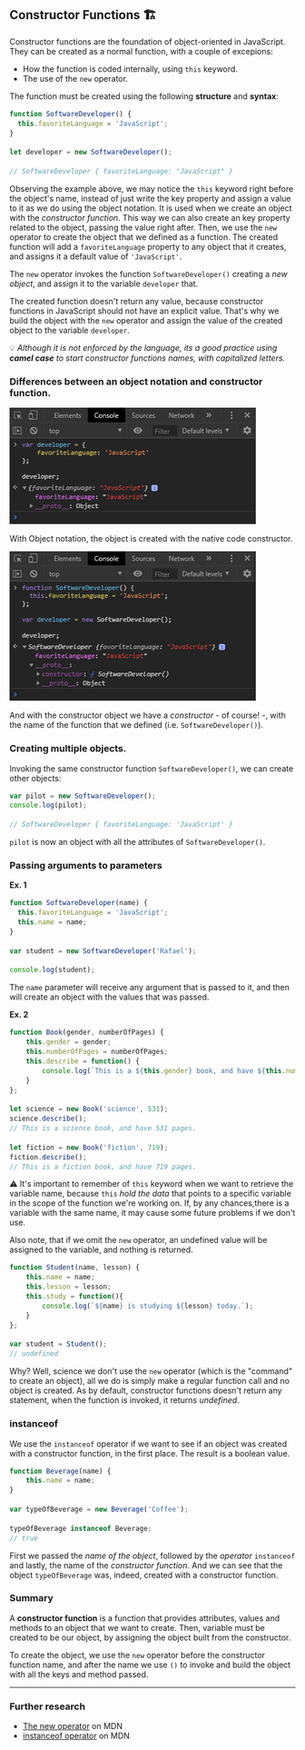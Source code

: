 ## Constructor Functions 🏗

Constructor functions are the foundation of object-oriented in JavaScript. They can be created as a normal function, with a couple of excepions:

* How the function is coded internally, using `this` keyword.
* The use of the `new` operator.

The function must be created using the following **structure** and **syntax**:

```JavaScript
function SoftwareDeveloper() {
  this.favoriteLanguage = 'JavaScript';
}

let developer = new SoftwareDeveloper();

// SoftwareDeveloper { favoriteLanguage: "JavaScript" }
```

Observing the example above, we may notice the `this` keyword right before the object's name, instead of just write the key property and assign a value to it as we do using the object notation. It is used when we create an object with the _constructor function_. This way we can also create an key property related to the object, passing the value right after. Then, we use the `new` operator to create the object that we defined as a function. The created function will add a `favoriteLanguage` property to any object that it creates, and assigns it a default value of `'JavaScript'`.

The `new` operator invokes the function `SoftwareDeveloper()` creating a _new object_, and assign it to the variable `developer` that.

The created function doesn't return any value, because constructor functions in JavaScript should not have an explicit value. That's why we build the object with the `new` operator and assign the value of the created object to the variable `developer`.

💡 _Although it is not enforced by the language, its a good practice using **camel case** to start constructor functions names, with capitalized letters._

### Differences between an object notation and constructor function.

![notation](img\object-notation.png)

With Object notation, the object is created with the native code constructor.


![constructor](img\object-constructor.png)

And with the constructor object we have a _constructor_ - of course! -, with the name of the function that we defined (i.e. `SoftwareDeveloper()`).

### Creating multiple objects.

Invoking the same constructor function `SoftwareDeveloper()`, we can create other objects:

```JavaSCript
var pilot = new SoftwareDeveloper();
console.log(pilot);

// SoftwareDeveloper { favoriteLanguage: 'JavaScript' }
```
`pilot` is now an object with all the attributes of `SoftwareDeveloper()`.

### Passing arguments to parameters

**Ex. 1**
```JavaScript
function SoftwareDeveloper(name) {
  this.favoriteLanguage = 'JavaScript';
  this.name = name;
}

var student = new SoftwareDeveloper('Rafael');

console.log(student);
```

The `name` parameter will receive any argument that is passed to it, and then will create an object with the values that was passed.

**Ex. 2**

```JavaSCript
function Book(gender, numberOfPages) {
    this.gender = gender;
    this.numberOfPages = numberOfPages;
    this.describe = function() {
        console.log(`This is a ${this.gender} book, and have ${this.numberOfPages} pages.`);
    }
};

let science = new Book('science', 531);
science.describe();
// This is a science book, and have 531 pages.

let fiction = new Book('fiction', 719);
fiction.describe();
// This is a fiction book, and have 719 pages.
```

⚠ It's important to remember of `this` keyword when we want to retrieve the variable name, because `this` _hold the data_ that points to a specific variable in the scope of the function we're working on. If, by any chances,there is a variable with the same name, it may cause some future problems if we don't use.

Also note, that if we omit the `new` operator, an undefined value will be assigned to the variable, and nothing is returned.

```JavaScript
function Student(name, lesson) {
    this.name = name;
    this.lesson = lesson;
    this.study = function(){
        console.log(`${name} is studying ${lesson} today.`);
    }
};

var student = Student();
// undefined
```

Why? Well, science we don't use the `new` operator (which is the "command" to create an object), all we do is simply make a regular function call and no object is created. As by default, constructor functions doesn't return any statement, when the function is invoked, it returns _undefined_.

### instanceof

We use the `instanceof` operator if we want to see if an object was created with a constructor function, in the first place. The result is a boolean value.

```JavaScript
function Beverage(name) {
    this.name = name;
}

var typeOfBeverage = new Beverage('Coffee');

typeOfBeverage instanceof Beverage;
// true
```

First we passed the _name of the object_, followed by the _operator_ `instanceof` and lastly, the name of the _constructor function_. And we can see that the object `typeOfBeverage` was, indeed, created with a constructor function.

### Summary

A **constructor function** is a function that provides attributes, values and methods to an object that we want to create. Then, variable must be created to be our object, by assigning the object built from the constructor.

To create the object, we use the `new` operator before the constructor function name, and after the name we use `()` to invoke and build the object with all the keys and method passed.

___

### Further research

* [The new operator](https://developer.mozilla.org/en-US/docs/Web/JavaScript/Reference/Operators/new) on MDN
* [instanceof operator](https://developer.mozilla.org/en-US/docs/Web/JavaScript/Reference/Operators/instanceof) on MDN